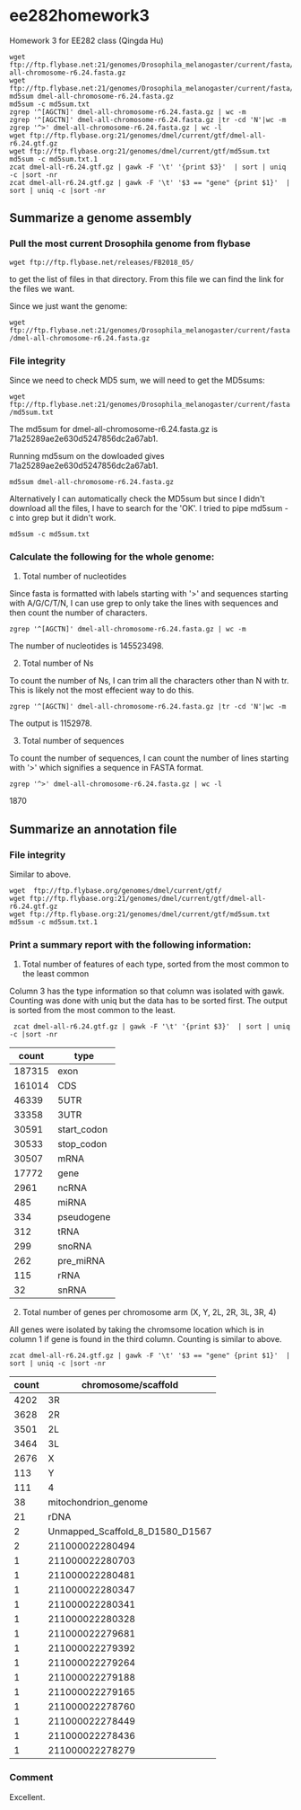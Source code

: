 # ee282homework3

Homework 3 for EE282 class (Qingda Hu)

```
wget ftp://ftp.flybase.net:21/genomes/Drosophila_melanogaster/current/fasta/dmel-all-chromosome-r6.24.fasta.gz
wget ftp://ftp.flybase.net:21/genomes/Drosophila_melanogaster/current/fasta/md5sum.txt
md5sum dmel-all-chromosome-r6.24.fasta.gz
md5sum -c md5sum.txt 
zgrep '^[AGCTN]' dmel-all-chromosome-r6.24.fasta.gz | wc -m
zgrep '^[AGCTN]' dmel-all-chromosome-r6.24.fasta.gz |tr -cd 'N'|wc -m 
zgrep '^>' dmel-all-chromosome-r6.24.fasta.gz | wc -l
wget ftp://ftp.flybase.org:21/genomes/dmel/current/gtf/dmel-all-r6.24.gtf.gz
wget ftp://ftp.flybase.org:21/genomes/dmel/current/gtf/md5sum.txt
md5sum -c md5sum.txt.1
zcat dmel-all-r6.24.gtf.gz | gawk -F '\t' '{print $3}'  | sort | uniq -c |sort -nr
zcat dmel-all-r6.24.gtf.gz | gawk -F '\t' '$3 == "gene" {print $1}'  | sort | uniq -c |sort -nr
```


## Summarize a genome assembly

### Pull the most current Drosophila genome from flybase

`wget ftp://ftp.flybase.net/releases/FB2018_05/`

to get the list of files in that directory. From this file we can find the link for the files we want.

Since we just want the genome:

`wget ftp://ftp.flybase.net:21/genomes/Drosophila_melanogaster/current/fasta/dmel-all-chromosome-r6.24.fasta.gz`

### File integrity

Since we need to check MD5 sum, we will need to get the MD5sums:

`wget ftp://ftp.flybase.net:21/genomes/Drosophila_melanogaster/current/fasta/md5sum.txt`

The md5sum for dmel-all-chromosome-r6.24.fasta.gz is 71a25289ae2e630d5247856dc2a67ab1.

Running md5sum on the dowloaded gives 71a25289ae2e630d5247856dc2a67ab1. 

`md5sum dmel-all-chromosome-r6.24.fasta.gz`

Alternatively I can automatically check the MD5sum but since I didn't download all the files, I have to search for the 'OK'. I tried to pipe md5sum -c into grep but it didn't work. 

` md5sum -c md5sum.txt  `

### Calculate the following for the whole genome:

1. Total number of nucleotides

Since fasta is formatted with labels starting with '>' and sequences starting with A/G/C/T/N, I can use grep to only take the lines with sequences and then count the number of characters.

`zgrep '^[AGCTN]' dmel-all-chromosome-r6.24.fasta.gz | wc -m` 

The number of nucleotides is 145523498.

2. Total number of Ns

To count the number of Ns, I can trim all the characters other than N with tr. This is likely not the most effecient way to do this. 

`zgrep '^[AGCTN]' dmel-all-chromosome-r6.24.fasta.gz |tr -cd 'N'|wc -m `

The output is 1152978.

3. Total number of sequences

To count the number of sequences, I can count the number of lines starting with '>' which signifies a sequence in FASTA format.

`zgrep '^>' dmel-all-chromosome-r6.24.fasta.gz | wc -l`

1870

## Summarize an annotation file

### File integrity

Similar to above.

```
wget  ftp://ftp.flybase.org/genomes/dmel/current/gtf/
wget ftp://ftp.flybase.org:21/genomes/dmel/current/gtf/dmel-all-r6.24.gtf.gz
wget ftp://ftp.flybase.org:21/genomes/dmel/current/gtf/md5sum.txt
md5sum -c md5sum.txt.1 
```

### Print a summary report with the following information:

1. Total number of features of each type, sorted from the most common to the least common

Column 3 has the type information so that column was isolated with gawk. Counting was done with uniq but the data has to be sorted first. The output is sorted from the most common to the least.  

` zcat dmel-all-r6.24.gtf.gz | gawk -F '\t' '{print $3}'  | sort | uniq -c |sort -nr`

|  count | type  |
|---|---|
 |187315| exon|
 |161014| CDS|
 |46339| 5UTR|
 |33358| 3UTR|
 |30591| start_codon|
 |30533| stop_codon|
 |30507| mRNA|
 |17772| gene|
 |2961| ncRNA|
 |485| miRNA|
 |334| pseudogene|
 |312| tRNA|
 |299| snoRNA|
 |262| pre_miRNA|
 |115| rRNA|
 |32| snRNA|
      
2. Total number of genes per chromosome arm (X, Y, 2L, 2R, 3L, 3R, 4)

All genes were isolated by taking the chromsome location which is in column 1 if gene is found in the third column. Counting is similar to above. 

`zcat dmel-all-r6.24.gtf.gz | gawk -F '\t' '$3 == "gene" {print $1}'  | sort | uniq -c |sort -nr`

|  count | chromosome/scaffold  |
|---|---|
|4202 |3R|
|3628 |2R|
|3501 |2L|
|3464 |3L|
|2676 |X|
|113 |Y|
|111 |4|
|38 |mitochondrion_genome|
|21 |rDNA|
|2 |Unmapped_Scaffold_8_D1580_D1567|
|2 |211000022280494|
|1 |211000022280703|
|1 |211000022280481|
|1 |211000022280347|
|1 |211000022280341|
|1 |211000022280328|
|1 |211000022279681|
|1 |211000022279392|
|1 |211000022279264|
|1 |211000022279188|
|1 |211000022279165|
|1 |211000022278760|
|1 |211000022278449|
|1 |211000022278436|
|1 |211000022278279|

### Comment

Excellent.
